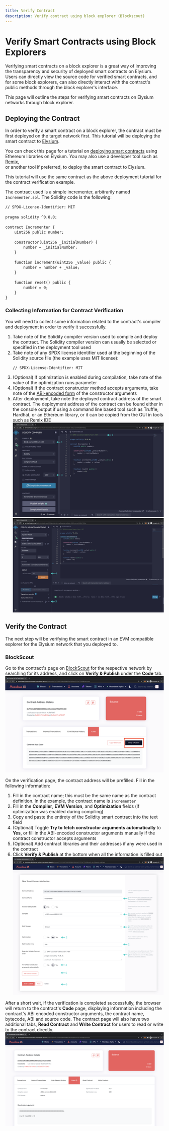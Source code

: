 ```yaml
---
title: Verify Contract
description: Verify contract using block explorer (Blockscout)
---
```


# Verify Smart Contracts using Block Explorers

Verifying smart contracts on a block explorer is a great way of improving the transparency and security of deployed
smart contracts on Elysium. Users can directly view the source code for verified smart contracts, and for some block
explorers, can also directly interact with the contract's public methods through the block explorer's interface.

This page will outline the steps for verifying smart contracts on Elysium networks through block explorer.

## Deploying the Contract

In order to verify a smart contract on a block explorer, the contract must be first deployed on the target network
first. This tutorial will be deploying the smart contract to [Elysium](/docs/elysium-chain).

You can check this page for a tutorial on [deploying smart contracts](/docs/category/libraries) using Ethereum libraries
on Elysium. You may also use a developer tool such as [Remix](/docs/build/ethereum-api/dev_enviorments/remix),  
or another tool if preferred, to deploy the smart contract to Elysium.

This tutorial will use the same contract as the above deployment tutorial for the contract verification example.

The contract used is a simple incrementer, arbitrarily named `Incrementer.sol`. The Solidity code is the following:

```solidity
// SPDX-License-Identifier: MIT

pragma solidity ^0.8.0;

contract Incrementer {
    uint256 public number;

    constructor(uint256 _initialNumber) {
        number = _initialNumber;
    }

    function increment(uint256 _value) public {
        number = number + _value;
    }

    function reset() public {
        number = 0;
    }
}
```

### Collecting Information for Contract Verification

You will need to collect some information related to the contract's compiler and deployment in order to verify it
successfully.

1. Take note of the Solidity compiler version used to compile and deploy the contract. The Solidity compiler version can
   usually be selected or specified in the deployment tool used
2. Take note of any SPDX license identifier used at the beginning of the Solidity source file (the example uses MIT
   license):
    ```
    // SPDX-License-Identifier: MIT
    ```
3. (Optional) If optimization is enabled during compilation, take note of the value of the optimization runs parameter
4. (Optional) If the contract constructor method accepts arguments, take note of
   the [ABI-encoded form](https://docs.soliditylang.org/en/develop/abi-spec.html) of the constructor arguments
5. After deployment, take note the deployed contract address of the smart contract. The deployment address of the
   contract can be found either in the console output if using a command line based tool such as Truffle, Hardhat, or an
   Ethereum library, or it can be copied from the GUI in tools such as Remix IDE
   ![Example Compiler Options in Remix IDE](img/block-explorers/verify-contract-1.png)
   ![Contract Address in Remix IDE](img/block-explorers/verify-contract-2.png)

## Verify the Contract

The next step will be verifying the smart contract in an EVM compatible explorer for the Elysium network that you
deployed to.

### BlockScout

Go to the contract's page on [BlockScout](https://blockscout.elysiumchain.tech/) for the respective network by searching
for its address, and click on **Verify & Publish** under the **Code** tab.
![BlockScout Verify Button](img/block-explorers/verify-contract-6.png)

On the verification page, the contract address will be prefilled. Fill in the following information:

1. Fill in the contract name; this must be the same name as the contract definition. In the example, the contract name
   is `Incrementer`
2. Fill in the **Compiler**, **EVM Version**, and **Optimization** fields (if optimization was enabled during compiling)
3. Copy and paste the entirety of the Solidity smart contract into the text field
4. (Optional) Toggle **Try to fetch constructor arguments automatically** to **Yes**, or fill in the ABI-encoded
   constructor arguments manually if the contract constructor accepts arguments
5. (Optional) Add contract libraries and their addresses if any were used in the contract
6. Click **Verify & Publish** at the bottom when all the information is filled out
   ![BlockScout Verify Page](img/block-explorers/verify-contract-7.png)

After a short wait, if the verification is completed successfully, the browser will return to the contract's **Code**
page, displaying information including the contract's ABI encoded constructor arguments, the contract name, bytecode,
ABI and source code. The contract page will also have two additional tabs, **Read Contract** and **Write Contract** for
users to read or write to the contract directly.
![BlockScout Result Page](img/block-explorers/verify-contract-8.png)